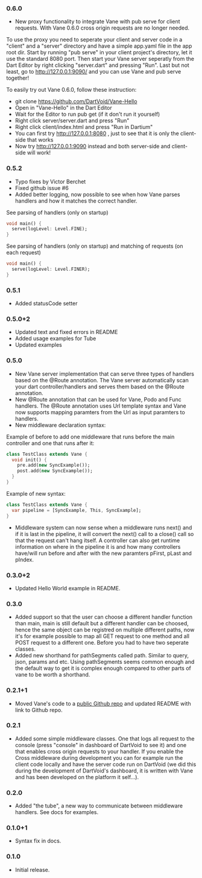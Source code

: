 
### 0.6.0

* New proxy functionality to integrate Vane with pub serve for client requests.
  With Vane 0.6.0 cross origin requests are no longer needed.
  
To use the proxy you need to seperate your client and server code in a "client" 
and a "server" directory and have a simple app.yaml file in the app root dir. 
Start by running "pub serve" in your client project's directory, let it use the 
standard 8080 port. Then start your Vane server seperatly from the Dart Editor
by right clicking "server.dart" and pressing "Run". Last but not least, go to
http://127.0.0.1:9090/ and you can use Vane and pub serve together!

To easily try out Vane 0.6.0, follow these instruction:
- git clone https://github.com/DartVoid/Vane-Hello
- Open in "Vane-Hello" in the Dart Editor 
- Wait for the Editor to run pub get (if it don't run it yourself)
- Right click server/server.dart and press "Run"
- Right click client/index.html and press "Run in Dartium"
- You can first try http://127.0.0.1:8080 , just to see that it is only the client-side that works
- Now try http://127.0.0.1:9090 instead and both server-side and client-side will work! 

### 0.5.2

* Typo fixes by Victor Berchet
* Fixed github issue #6
* Added better logging, now possible to see when how Vane parses handlers and 
  how it matches the correct handler. 
  
See parsing of handlers (only on startup)
```dart
void main() {
  serve(logLevel: Level.FINE);
}

```

See parsing of handlers (only on startup) and matching of requests (on each request) 
```dart
void main() {
  serve(logLevel: Level.FINER);
}
```

### 0.5.1

* Added statusCode setter

### 0.5.0+2

* Updated text and fixed errors in README
* Added usage examples for Tube
* Updated examples

### 0.5.0

* New Vane server implementation that can serve three types of handlers based on the @Route annotation.
  The Vane server automatically scan your dart controller/handlers and serves them based on the @Route
  annotation.
* New @Route annotation that can be used for Vane, Podo and Func handlers. The @Route annotation uses 
  Url template syntax and Vane now supports mapping paramters from the Url as input paramters to handlers.
* New middleware declaration syntax:

Example of before to add one middleware that runs before the main controller and one that runs after it:
```dart
class TestClass extends Vane {
  void init() {
    pre.add(new SyncExample());
    post.add(new SyncExample());
  }
}
```

Example of new syntax:
```dart
class TestClass extends Vane {
  var pipeline = [SyncExample, This, SyncExample];
}
```
* Middleware system can now sense when a middleware runs next() and if it is last in the pipeline, 
  it will convert the next() call to a close() call so that the request can't hang itself. A controller
  can also get runtime information on where in the pipeline it is and how many controllers have/will run 
  before and after with the new paramters pFirst, pLast and pIndex.

### 0.3.0+2

* Updated Hello World example in README.

### 0.3.0

* Added support so that the user can choose a different handler function than main, main is still default but a different handler can be choosed, hence the same object can be registred on multiple different paths, now it's for example possible to map all GET request to one method and all POST request to a different one. Before you had to have two seperate classes.
* Added new shorthand for pathSegments called path. Similar to query, json, params and etc. Using pathSegments seems common enough and the default way to get it is complex enough compared to other parts of vane to be worth a shorthand.

### 0.2.1+1

* Moved Vane's code to a [public Github repo](https://github.com/DartVoid/Vane) 
  and updated README with link to Github repo.

### 0.2.1

* Added some simple middleware classes. One that logs all request to the 
  console (press "console" in dashboard of DartVoid to see it) and one that 
  enables cross origin requests to your handler. If you enable the Cross 
  middleware during development you can for example run the client code locally 
  and have the server code run on DartVoid (we did this during the development
  of DartVoid's dashboard, it is written with Vane and has been developed on 
  the platform it self...). 

### 0.2.0

* Added "the tube", a new way to communicate between middleware handlers. See 
  docs for examples.

### 0.1.0+1

* Syntax fix in docs.

### 0.1.0

* Initial release.

